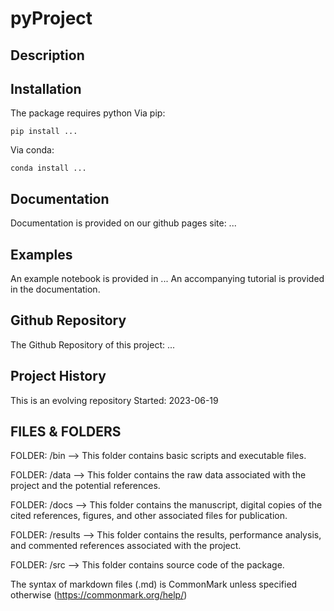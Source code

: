 # pyProject

## Description


## Installation
The package requires python 
Via pip:
~~~~
pip install ...
~~~~

Via conda: 
~~~~
conda install ...
~~~~

## Documentation
Documentation is provided on our github pages site: ...

## Examples
An example notebook is provided in ...
An accompanying tutorial is provided in the documentation.

## Github Repository
The Github Repository of this project: ...

## Project History
This is an evolving repository
Started: 2023-06-19


## FILES & FOLDERS
FOLDER: /bin
--> This folder contains basic scripts and executable files.

FOLDER: /data
--> This folder contains the raw data associated with the project and the potential references.

FOLDER: /docs
--> This folder contains the manuscript, digital copies of the cited references, figures, and other associated files for publication.

FOLDER: /results
--> This folder contains the results, performance analysis, and commented references associated with the project.

FOLDER: /src
--> This folder contains source code of the package.

The syntax of markdown files (.md) is CommonMark unless specified otherwise (https://commonmark.org/help/)



